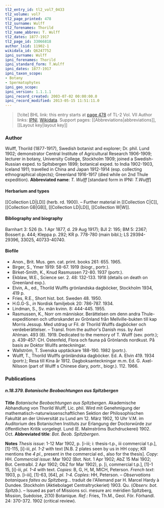 ```yaml
---
tl2_entry_id: tl2_vol7_0433
tl2_volume: vol7
tl2_page_printed: 478
tl2_surname: Wulff
tl2_forenames: Thorild
tl2_name_abbrev: T. Wulff
tl2_dates: 1877-1917
tl2_page_id: 33066818
author_lsid: 11902-1
wikidata_id: Q6247752
ipni_surname: Wulff
ipni_forenames: Thorild
ipni_standard_form: T.Wulff
ipni_dates: 1877-1917
ipni_taxon_scope: 
- Botany
- Spermatophytes
ipni_geo_scope: 
ipni_version: 1.1.1.1
ipni_record_created: 2003-07-02 00:00:00.0
ipni_record_modified: 2013-05-15 11:51:11.0
---
```


> [!cite] BHL link: this entry starts at [page 478](https://www.biodiversitylibrary.org/page/33066818) of TL-2 Vol. VII
> Author links: [IPNI](https://www.ipni.org/a/11902-1), [Wikidata](https://www.wikidata.org/wiki/Q6247752). Support pages: [[Abbreviations|abbreviations]], [[Layout key|layout key]]

### Author

Wulff, Thorild (1877-1917), Swedish botanist and explorer; Dr. phil. Lund 1902; demonstrator Central Institute of Agricultural Research 1906-1909; lecturer in botany, University College, Stockholm 1909; joined a Swedish-Russian exped. to Spltsbergen 1899; botanical exped. to India 1902-1903, Iceland 1911; travelled in China and Japan 1912-1914 (esp. collecting ethnographical objects); Greenland 1916-1917 (died while on 2nd Thule expedition). 
**Abbreviated name**: *T. Wulff* \[standard form in IPNI: *T.Wulff*\]

#### Herbarium and types

[[Collection LD|LD]] (herb. rd. 1900). – Further material in [[Collection C|C]], [[Collection GB|GB]], [[Collection LD|LD]], [[Collection W|W]].

#### Bibliography and biography

Barnhart 3: 526 (b. 1 Apr 1877, d. 29 Aug 1917); BJI 2: 195; BM 5: 2367; Bossert p. 444; Kleppa p. 292; KR p. 778-780 (main bibl.); LS 29394-29396, 33025, 40733-40740.

#### Biofile

- Anon., Brit. Mus. gen. cat. print. books 261: 655. 1965.
- Birger, S., Ymer 1919: 58-67. 1919 (biogr., portr.).
- Birket-Smith, K., Knud Rasmussen 72-80. 1937 (portr.).
- Ekblaw, W.E., Science ser. 2. 48: 132-133. 1918 (details on death on Greenland exp.).
- Elvin, A., ed., Thorild Wulffs grönlandska dagböcker, Stockholm 1934, 419 p.
- Fries, R.E., Short hist. bot. Sweden 48. 1950.
- H.G.G-S., *in* Nordisk familjebok 20: 786-787. 1934.
- Lindman, S., Sv. män kvinn. 8: 444-445. 1955.
- Rasmussen, K., Norr om människor. Berättelsen om denn andra Thule-expeditionen och utforskandet av Grönland från Mellville-bukten till kap Morris Jessup. Med utdrag ur Fil. dr Thorild Wulffs dagböcker och verdeberättelser. – Transl. from the author's Danish mss. by Axel Ahlman. 493 (8). 1919. Dedicated to the memory of T. Wulff (sev. portr.); p. 439-457: CH. Ostenfeld, Flora och fauna på Grönlands nordkust. På basis av Doktor Wullfs anteckningar.
- Wallström, T. Svenska upptäckare 188-190. 1982 (portr.).
- Wulff, T., Thorild Wulffs grönländska dagböcker. Ed. A. Elvin 419. 1934 (portr.); Resa till Kina år 1912. Dagboksanteckningar m.m. Ed. G. Axel-Nilsson (part of Wulff s Chinese diary, portr., biogr.). 112. 1966.

### Publications

##### n.18.379. Botanische Beobachtungen aus Spltzbergen

**Title**
*Botanische Beobachtungen aus Spltzbergen*. Akademische Abhandlung von Thorild Wulff, Lic. phil. Wird mit Genehmigung der mathematisch-naturwissenschaftlichen Sektion der Philosophischen Fakultät an der Universität zu Lund am 12. März 1902, 10 Uhr V.M. im Auditorium des Botanischen Instituts zur Erlangung der Doctorwürde zur öffentlichen Kritik vorgelegt. Lund (E. Malmströms Buchdruckerei) 1902. Oct.
**Abbreviated title**: *Bot. Beob. Spltzbergen*.

**Notes**
*Thesis issue*: 1-12 Mar 1902, p. \[i-iii; i: thesis-t.p., iii commercial t.p.\], \[1\]-115, \[i\]-iii, *pl. 1-2* with text \[N.B. 2 plates seen by us in HH copy; KR mentions the *4 pl*., present in the commercial ed., also for the thesis\]. *Copy*: HH.
*Commercial issue*: Mar 1902 (Bot. Not. 1 Apr 1902; AbZ 15 Mai 1902; Bot. Centralbl. 2 Apr 1902; ObZ for Mar 1902), p. \[i, commercial t.p.\], \[1\]-1 15, \[i\]-iii, *pl. 1-4* with text. *Copies*: B, G, H, M, MICH, Peterson.
*French text*: 1903, p. \[i-iii\], \[1\]-63, \[64\], *pl. 1-4. Coples*: HH, Peterson. – *Observations botaniques faites au Spltzberg*... traduit de l'Allemand par H. Marcel Hardy à Dundee. Stockholm (Aktiebolaget Centraltryckeriet) 1903. Qu. (*Observ. bot. Spltzb.*). – Issued as part of Missions sci. mesure arc méridien Spltzberg, Mission, Suèdoise, 2(10) Botanique.
*Ref*.: Fries, Th.M., Geol. För. Förhandl. 24: 370-372. 1902 (critical review).

